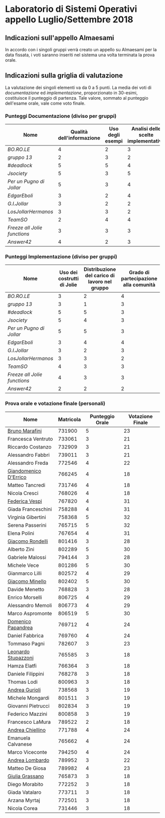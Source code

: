 # Laboratorio di Sistemi Operativi appello Luglio/Settembre 2018

## Indicazioni sull'appello Almaesami
In accordo con i singoli gruppi verrà creato un appello su Almaesami per la data fissata, i voti saranno inseriti nel sistema una volta terminata la prova orale.

## Indicazioni sulla griglia di valutazione
La valutazione dei singoli elementi va da 0 a 5 punti. La media dei voti di *documentazione* ed *implementazione*, proporzionato in 30-esimi, costituisce il punteggio di partenza. Tale valore, sommato al punteggio dell'esame orale, vale come voto finale.

### Punteggi Documentazione (diviso per gruppi)
| Nome | Qualità dell'informazione | Uso degli esempi | Analisi delle scelte implementative |
|---|---|---|---|
| *BO.RO.LE* | 4 | 2 | 3 |
| *gruppo 13* | 2 | 3 | 2 |
| *#deadlock* | 5 | 5 | 4 |
| *Jsociety* | 5 | 3 | 5 |
| *Per un Pugno di Jollar* | 5 | 3 | 4 |
| *EdgarEboli* | 3 | 2 | 4 |
| *G.I.Jollar* | 3 | 2 | 2 |
| *LosJollarHermanos* | 3 | 3 | 2 |
| *TeamSO* | 2 | 4 | 4 |
| *Freeze all Jolie functions* | 3 | 3 | 3 |
| *Answer42* | 4 | 2 | 3 |

### Punteggi Implementazione (diviso per gruppi)
| Nome | Uso dei costrutti di Jolie | Distribuzione del carico di lavoro nel gruppo | Grado di partecipazione alla comunità |
|---|---|---|---|
| *BO.RO.LE* | 3 | 2 | 4 |
| *gruppo 13* | 3 | 1 | 3 |
| *#deadlock* | 5 | 5 | 3 |
| *Jsociety* | 5 | 4 | 3 |
| *Per un Pugno di Jollar* | 5 | 5 | 3 |
| *EdgarEboli* | 3 | 4 | 4 |
| *G.I.Jollar* | 3 | 2 | 3 |
| *LosJollarHermanos* | 3 | 3 | 2 |
| *TeamSO* | 4 | 3 | 3 |
| *Freeze all Jolie functions* | 4 | 3 | 3 |
| *Answer42* | 2 | 2 | 2 |

### Prova orale e votazione finale (personali)
| Nome | Matricola | Punteggio Orale | Votazione Finale |
|---|---|---|---|
| [Bruno Marafini](mailto:bruno.marafini@studio.unibo.it) |  731900 | 5 | 23 |
| Francesca Ventruto | 733061 | 3 | 21 |
| Riccardo Costanzo | 732909 | 3 | 21 |
| Alessandro Fabbri | 739011 | 3 | 21 |
| Alessandro Freda | 772546 | 4 | 22 |
| [Giandomenico D'Errico](mailto:giandomenico.derrico@studio.unibo.it)| 766245| 4 | 18 |
| Matteo Tancredi | 731746 | 4 | 18 |
| Nicola Cresci | 768026 | 4 | 18 |
| [Federica Vespi](mailto:federica.vespi@studio.unibo.it) |  767820 | 4 | 31 |
| Giada Franceschini | 758288 | 4 | 31 |
| Virginia Gibertini | 758368 | 5 | 32 |
| Serena Passerini | 765715 | 5 | 32 |
| Elena Polini | 767654 | 4 | 31 |
| [Giacomo Rondelli](mailto:giacomo.rondelli2@studio.unibo.it) |  801416 | 3 | 28 |
| Alberto Zini | 802289 | 5 | 30 |
| Gabriele Malossi | 794144 | 3 | 28 |
| Michele Vece | 801286 | 5 | 30 |
| Gianmarco Lilli | 802572 | 4 | 29 |
| [Giacomo Minello](mailto:mailto:giacomo.minello@studio.unibo.it) |  802402 | 5 | 30 |
| Davide Menetto | 768828 | 3 | 28 |
| Enrico Morselli | 806725 | 4 | 29 |
| Alessandro Memoli | 806773 | 4 | 29 |
| Marco Aspromonte | 806519 | 5 | 30 | 
| [Domenico Papandrea](mailto:domenico.papandrea@studio.unibo.it) | 769712 | 4 | 24 |
| Daniel Fabbrica | 769760 | 4 | 24 |
| Tommaso Pagni | 782607 | 3 | 23 |
| [Leonardo Stupazzoni](mailto:leonardo.stupazzoni@studio.unibo.it) |  765585 | 3 | 18 |
| Hamza Elatfi | 766364 | 3 | 18 |
| Daniele Filippini | 768278 | 3 | 18 |
| Thomas Lodi | 800963 | 3 | 18 |
| [Andrea Gurioli](mailto:andrea.gurioli2@studio.unibo.it) | 738568 | 3 | 19 |
| Michele Mongardi  | 801511 | 3 | 19 |
| Giovanni Pietrucci  | 802834 | 3 | 19 |
| Federico Mazzini  | 800858 | 3 | 19 |
| Francesco LaMura | 789522 | 2 | 18 |
| [Andrea Chiellino](mailto:andrea.chiellino@studio.unibo.it) | 771788| 4 | 24 |
| Emanuela Calvanese| 765662| 4 | 24 |
| Marco Viceconte| 794250| 4 | 24 |
| [Andrea Lombardo](mailto:andrea.lombardo7@studio.unibo.it) | 789952 | 3 | 22 | 
| Matteo De Giosa | 789982 | 4 | 23 | 
| [Giulia Grassano](mailto:giulia.grassano@studio.unibo.it) |  765873 | 3 | 18  | 
| Diego Morabito | 772252 | 3 | 18 |
| Giada Vatalaro | 773711 | 3 | 18 |
| Arzana Myrtaj | 772501 | 3 | 18 |
| Nicola Corea | 731446 | 3 | 18 |
